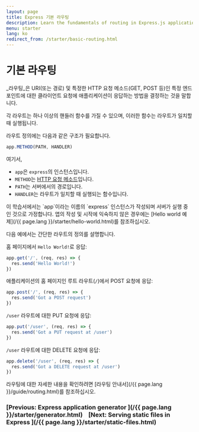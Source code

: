 ```yaml
---
layout: page
title: Express 기본 라우팅
description: Learn the fundamentals of routing in Express.js applications, including how to define routes, handle HTTP methods, and create route handlers for your web server.
menu: starter
lang: ko
redirect_from: /starter/basic-routing.html
---
```


# 기본 라우팅

_라우팅_은 URI(또는 경로) 및 특정한 HTTP 요청 메소드(GET, POST 등)인 특정 엔드포인트에 대한 클라이언트 요청에 애플리케이션이 응답하는 방법을 결정하는 것을 말합니다.

각 라우트는 하나 이상의 핸들러 함수를 가질 수 있으며, 이러한 함수는 라우트가 일치할 때 실행됩니다.

라우트 정의에는 다음과 같은 구조가 필요합니다.

```js
app.METHOD(PATH, HANDLER)
```

여기서,

- `app`은 `express`의 인스턴스입니다.
- `METHOD`는 [HTTP 요청 메소드](http://en.wikipedia.org/wiki/Hypertext_Transfer_Protocol)입니다.
- `PATH`는 서버에서의 경로입니다.
- `HANDLER`는 라우트가 일치할 때 실행되는 함수입니다.

<div class="doc-box doc-notice" markdown="1">
이 학습서에서는 `app`이라는 이름의 `express` 인스턴스가 작성되며 서버가 실행 중인 것으로 가정합니다. 앱의 작성 및 시작에 익숙하지 않은 경우에는 [Hello world 예제](/{{ page.lang }}/starter/hello-world.html)를 참조하십시오.
</div>

다음 예에서는 간단한 라우트의 정의를 설명합니다.

홈 페이지에서 `Hello World!`로 응답:

```js
app.get('/', (req, res) => {
  res.send('Hello World!')
})
```

애플리케이션의 홈 페이지인 루트 라우트(`/`)에서 POST 요청에 응답:

```js
app.post('/', (req, res) => {
  res.send('Got a POST request')
})
```

`/user` 라우트에 대한 PUT 요청에 응답:

```js
app.put('/user', (req, res) => {
  res.send('Got a PUT request at /user')
})
```

`/user` 라우트에 대한 DELETE 요청에 응답:

```js
app.delete('/user', (req, res) => {
  res.send('Got a DELETE request at /user')
})
```

라우팅에 대한 자세한 내용을 확인하려면 [라우팅 안내서](/{{ page.lang }}/guide/routing.html)를 참조하십시오.

### [Previous: Express application generator ](/{{ page.lang }}/starter/generator.html)&nbsp;&nbsp;&nbsp;&nbsp;[Next: Serving static files in Express ](/{{ page.lang }}/starter/static-files.html)
